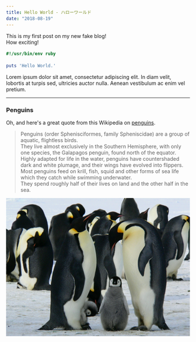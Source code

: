 ```yaml
---
title: Hello World - ハローワールド
date: "2018-08-19"
---
```


This is my first post on my new fake blog!  
How exciting!

``` ruby
#!/usr/bin/env ruby

puts 'Hello World.'

```

Lorem ipsum dolor sit amet, consectetur adipiscing elit. In diam velit, lobortis at turpis sed, ultricies auctor nulla. Aenean vestibulum ac enim vel pretium.

---

### Penguins

Oh, and here's a great quote from this Wikipedia on
[penguins](https://en.wikipedia.org/wiki/Penguin).

> Penguins (order Sphenisciformes, family Spheniscidae) are a group of aquatic, flightless birds.  
> They live almost exclusively in the Southern Hemisphere, with only one species, the Galapagos penguin, found north of the equator.  
> Highly adapted for life in the water, penguins have countershaded dark and white plumage, and their wings have evolved into flippers.  
> Most penguins feed on krill, fish, squid and other forms of sea life which they catch while swimming underwater.  
> They spend roughly half of their lives on land and the other half in the sea.  

![Penguins](./penguins.jpg)
